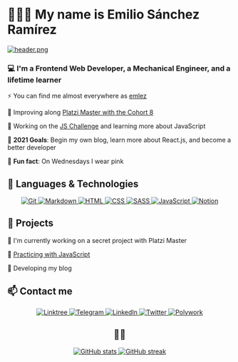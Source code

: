 # 🧑🏽‍💻 My name is Emilio Sánchez Ramírez

[![header.png](https://i.postimg.cc/C1yJNRFh/header.png)](https://postimg.cc/CZNjMLBX)

### 💻 I'm a Frontend Web Developer, a Mechanical Engineer, and a lifetime learner

⚡️ You can find me almost everywhere as [emlez][linktree]

💚 Improving along [Platzi Master with the Cohort 8][platzi]

💛 Working on the [JS Challenge][js-challenge] and learning more about JavaScript

🏁 **2021 Goals**: Begin my own blog, learn more about React.js, and become a better developer

👚 **Fun fact**: On Wednesdays I wear pink

## 👾 Languages & Technologies

<div align="center">
  <a href="https://platzi.com/p/emlez/curso/1557-git-github/diploma/detalle/">
    <img src="https://img.shields.io/badge/Git-F05032?style=for-the-badge&logo=git&logoColor=white" alt="Git" />
  </a>
  <a href="https://platzi.com/p/emlez/curso/1050-programacion-basica/diploma/detalle/">
    <img src="https://img.shields.io/badge/Markdown-000000?style=for-the-badge&logo=markdown&logoColor=white" alt="Markdown" />
  </a>
  <a href="https://platzi.com/p/emlez/curso/2008-html-css/diploma/detalle/">
    <img src="https://img.shields.io/badge/HTML5-E34F26?style=for-the-badge&logo=html5&logoColor=white" alt="HTML" />
  </a>
  <a href="https://platzi.com/p/emlez/curso/1640-frontend-developer-2019/diploma/detalle/">
    <img src="https://img.shields.io/badge/CSS3-1572B6?style=for-the-badge&logo=css3&logoColor=white" alt="CSS" />
  </a>
  <a href="https://platzi.com/p/emlez/curso/1758-html-practico/diploma/detalle/">
    <img src="https://img.shields.io/badge/Sass-CC6699?style=for-the-badge&logo=sass&logoColor=white" alt="SASS" />
  </a>
  <a href="https://platzi.com/p/emlez/curso/2503-jschallenge-fase1/diploma/detalle/">
    <img src="https://img.shields.io/badge/JavaScript-323330?style=for-the-badge&logo=javascript&logoColor=F7DF1E" alt="JavaScript" />
  </a>
  <a href="https://platzi.com/p/emlez/curso/2226-notion/diploma/detalle/">
    <img src="https://img.shields.io/badge/Notion-000000?style=for-the-badge&logo=notion&logoColor=white" alt="Notion" />
  </a>
</div>

## 🚀 Projects

💚 I'm currently working on a secret project with Platzi Master

💛 [Practicing with JavaScript](https://github.com/emlez/Practical-JS)

📝 Developing my blog

## 📫 Contact me

<div align="center">
  <a href="https://linktr.ee/emlezdev/">
    <img src="https://img.shields.io/badge/linktree-39E09B?style=for-the-badge&logo=linktree&logoColor=white" alt="Linktree" />
  </a>
  <a href="https://t.me/emlezdev/">
    <img src="https://img.shields.io/badge/Telegram-2CA5E0?style=for-the-badge&logo=telegram&logoColor=white" alt="Telegram" />
  </a>
  <a href="https://www.linkedin.com/in/emlez/">
    <img src="https://img.shields.io/badge/LinkedIn-0077B5?style=for-the-badge&logo=linkedin&logoColor=white" alt="LinkedIn" />
  </a>
  <a href="https://twitter.com/emlezdev/">
    <img src="https://img.shields.io/badge/Twitter-1DA1F2?style=for-the-badge&logo=twitter&logoColor=white" alt="Twitter" />
  </a>
  <a href="https://www.polywork.com/emlez/">
    <img src="https://img.shields.io/badge/polywork-543DE0?style=for-the-badge&logo=polywork&logoColor=white" alt="Polywork" />
  </a>
</div>

<div align="center">
  <h2>🐙🐱</h2>
  <a href="https://github.com/emlez?tab=repositories">
    <img src="https://github-readme-stats-emlez.vercel.app/api?username=emlez&hide=issues&show_icons=true&theme=tokyonight&custom_title=emlez GitHub Stats" alt="GitHub stats" />
    <img src="https://github-readme-streak-stats.herokuapp.com/?user=emlez&theme=tokyonight" alt="GitHub streak" />
  </a>
</div>

[js-challenge]: https://platzi.com/p/emlez/curso/2503-jschallenge-fase1/diploma/detalle/
[linkedin]: https://www.linkedin.com/in/emlez/
[linktree]: https://linktr.ee/emlezdev/
[platzi]: https://platzi.com/p/emlez/
[polywork]: https://www.polywork.com/emlez/
[telegram]: https://t.me/emlezdev/
[twitter]: https://twitter.com/emlezdev/
